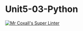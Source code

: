 # Unit5-03-Python
[![Mr Coxall's Super Linter](https://github.com/ICS3U-C-Programming-ReidM/Unit5-03-Python/workflows/Mr%20Coxall's%20Super%20Linter/badge.svg)](https://github.com/ICS3U-C-Programming-ReidM/Unit5-03-Python/actions/)
